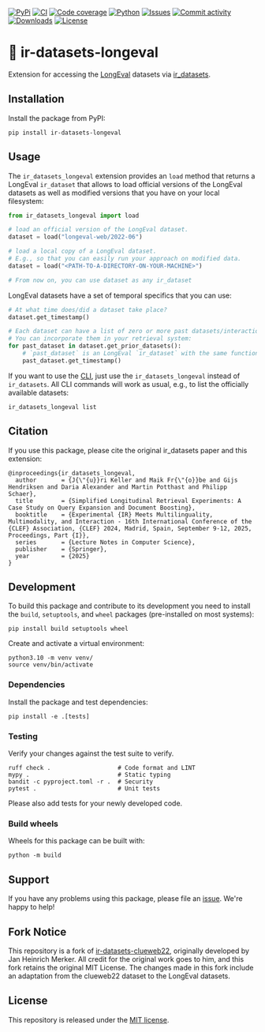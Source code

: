 [![PyPi](https://img.shields.io/pypi/v/ir-datasets-longeval?style=flat-square)](https://pypi.org/project/ir-datasets-longeval/)
[![CI](https://img.shields.io/github/actions/workflow/status/jueri/ir-datasets-longeval/ci.yml?branch=main&style=flat-square)](https://github.com/jueri/ir-datasets-longeval/actions/workflows/ci.yml)
[![Code coverage](https://img.shields.io/codecov/c/github/jueri/ir-datasets-longeval?style=flat-square)](https://codecov.io/github/jueri/ir-datasets-longeval/)
[![Python](https://img.shields.io/pypi/pyversions/ir-datasets-longeval?style=flat-square)](https://pypi.org/project/ir-datasets-longeval/)
[![Issues](https://img.shields.io/github/issues/jueri/ir-datasets-longeval?style=flat-square)](https://github.com/jueri/ir-datasets-longeval/issues)
[![Commit activity](https://img.shields.io/github/commit-activity/m/jueri/ir-datasets-longeval?style=flat-square)](https://github.com/jueri/ir-datasets-longeval/commits)
[![Downloads](https://img.shields.io/pypi/dm/ir-datasets-longeval?style=flat-square)](https://pypi.org/project/ir-datasets-longeval/)
[![License](https://img.shields.io/github/license/jueri/ir-datasets-longeval?style=flat-square)](LICENSE)

# 💾 ir-datasets-longeval

Extension for accessing the [LongEval](https://clef-longeval.github.io/) datasets via [ir_datasets](https://ir-datasets.com/).


## Installation

Install the package from PyPI:

```shell
pip install ir-datasets-longeval
```

## Usage

The `ir_datasets_longeval` extension provides an `load` method that returns a LongEval `ir_dataset` that allows to load official versions of the LongEval datasets as well as modified versions that you have on your local filesystem:

```python
from ir_datasets_longeval import load

# load an official version of the LongEval dataset.
dataset = load("longeval-web/2022-06")

# load a local copy of a LongEval dataset.
# E.g., so that you can easily run your approach on modified data.
dataset = load("<PATH-TO-A-DIRECTORY-ON-YOUR-MACHINE>")

# From now on, you can use dataset as any ir_dataset
```

LongEval datasets have a set of temporal specifics that you can use:

```Python
# At what time does/did a dataset take place?
dataset.get_timestamp()

# Each dataset can have a list of zero or more past datasets/interactions.
# You can incorporate them in your retrieval system:
for past_dataset in dataset.get_prior_datasets():
    # `past_dataset` is an LongEval `ir_dataset` with the same functionality as the `dataset`
    past_dataset.get_timestamp()
```


If you want to use the [CLI](https://ir-datasets.com/cli.html), just use the `ir_datasets_longeval` instead of `ir_datasets`. All CLI commands will work as usual, e.g., to list the officially available datasets:

```shell
ir_datasets_longeval list
```


## Citation

If you use this package, please cite the original ir_datasets paper and this extension:

```
@inproceedings{ir_datasets_longeval,
  author       = {J{\"{u}}ri Keller and Maik Fr{\"{o}}be and Gijs Hendriksen and Daria Alexander and Martin Potthast and Philipp Schaer},
  title        = {Simplified Longitudinal Retrieval Experiments: A Case Study on Query Expansion and Document Boosting},
  booktitle    = {Experimental {IR} Meets Multilinguality, Multimodality, and Interaction - 16th International Conference of the {CLEF} Association, {CLEF} 2024, Madrid, Spain, September 9-12, 2025, Proceedings, Part {I}},
  series       = {Lecture Notes in Computer Science},
  publisher    = {Springer},
  year         = {2025}
}
```

## Development

To build this package and contribute to its development you need to install the `build`, `setuptools`, and `wheel` packages (pre-installed on most systems):

```shell
pip install build setuptools wheel
```

Create and activate a virtual environment:

```shell
python3.10 -m venv venv/
source venv/bin/activate
```

### Dependencies

Install the package and test dependencies:

```shell
pip install -e .[tests]
```

### Testing

Verify your changes against the test suite to verify.

```shell
ruff check .                   # Code format and LINT
mypy .                         # Static typing
bandit -c pyproject.toml -r .  # Security
pytest .                       # Unit tests
```

Please also add tests for your newly developed code.

### Build wheels

Wheels for this package can be built with:

```shell
python -m build
```

## Support

If you have any problems using this package, please file an [issue](https://github.com/jueri/ir-datasets-longeval/issues/new).
We're happy to help!

## Fork Notice

This repository is a fork of [ir-datasets-clueweb22](https://github.com/janheinrichmerker/ir-datasets-clueweb22), originally developed by Jan Heinrich Merker. All credit for the original work goes to him, and this fork retains the original MIT License. The changes made in this fork include an adaptation from the clueweb22 dataset to the LongEval datasets.


## License

This repository is released under the [MIT license](LICENSE).
